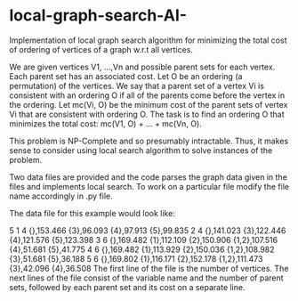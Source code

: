 # local-graph-search-AI-
Implementation of local graph search algorithm for minimizing the total cost of ordering of vertices of a graph w.r.t all vertices.

We are given vertices V1, …,Vn and possible parent sets for each vertex. Each parent set has an associated cost. Let O be an ordering (a permutation) of the vertices. We say that a parent set of a vertex Vi is consistent with an ordering O if all of the parents come before the vertex in the ordering. Let mc(Vi, O) be the minimum cost of the parent sets of vertex Vi that are consistent with ordering O. The task is to find an ordering O that minimizes the total cost: mc(V1, O) + … + mc(Vn, O).

This problem is NP-Complete and so presumably intractable. Thus, it makes sense to consider using local search algorithm to solve instances of the problem.

Two data files are provided and the code parses the graph data given in the files and implements local search. To work on a particular file modify the file name accordingly in .py file.

The data file for this example would look like:

5
1 4
{},153.466
{3},96.093
{4},97.913
{5},99.835
2 4
{},141.023
{3},122.446
{4},121.576
{5},123.398
3 6
{},169.482
{1},112.109
{2},150.906
{1,2},107.516
{4},51.681
{5},41.775
4 6
{},169.482
{1},113.929
{2},150.036
{1,2},108.982
{3},51.681
{5},36.188
5 6
{},169.802
{1},116.171
{2},152.178
{1,2},111.473
{3},42.096
{4},36.508
The first line of the file is the number of vertices. The next lines of the file consist of the variable name
and the number of parent sets, followed by each parent set and its cost on a separate line.
